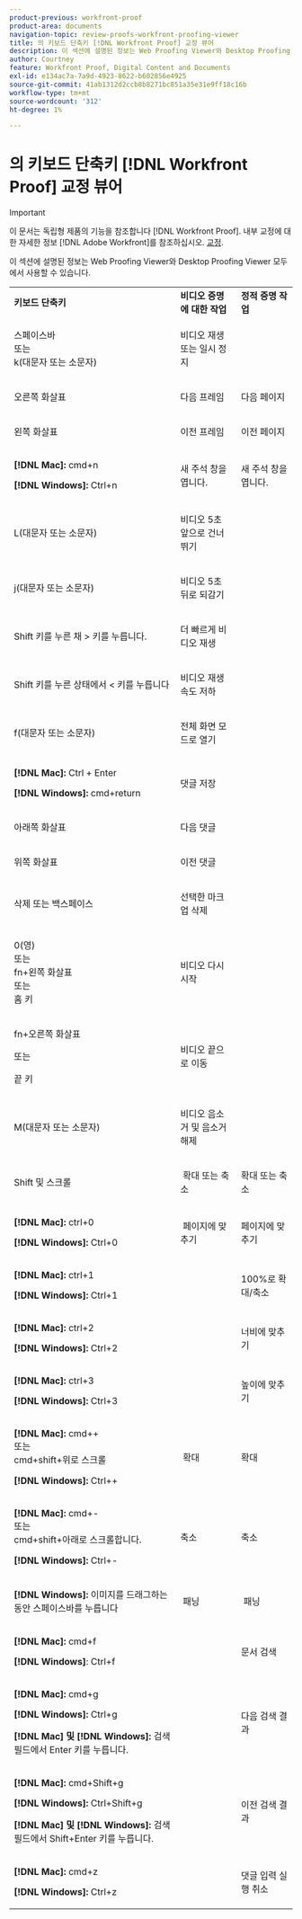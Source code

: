 ```yaml
---
product-previous: workfront-proof
product-area: documents
navigation-topic: review-proofs-workfront-proofing-viewer
title: 의 키보드 단축키 [!DNL Workfront Proof] 교정 뷰어
description: 이 섹션에 설명된 정보는 Web Proofing Viewer와 Desktop Proofing Viewer 모두에서 사용할 수 있습니다.
author: Courtney
feature: Workfront Proof, Digital Content and Documents
exl-id: e134ac7a-7a9d-4923-8622-b602856e4925
source-git-commit: 41ab1312d2ccb8b8271bc851a35e31e9ff18c16b
workflow-type: tm+mt
source-wordcount: '312'
ht-degree: 1%

---
```


# 의 키보드 단축키 [!DNL Workfront Proof] 교정 뷰어

>[!IMPORTANT]
>
>이 문서는 독립형 제품의 기능을 참조합니다 [!DNL Workfront Proof]. 내부 교정에 대한 자세한 정보 [!DNL Adobe Workfront]를 참조하십시오. [교정](../../../review-and-approve-work/proofing/proofing.md).

이 섹션에 설명된 정보는 Web Proofing Viewer와 Desktop Proofing Viewer 모두에서 사용할 수 있습니다.

<table style="table-layout:auto"> 
 <col> 
 <col> 
 <col> 
 <tbody> 
  <tr> 
   <td><strong>키보드 단축키</strong> </td> 
   <td><strong>비디오 증명에 대한 작업</strong> </td> 
   <td><strong>정적 증명 작업</strong> </td> 
  </tr> 
  <tr> 
   <td> <p>스페이스바<br>또는<br>k(대문자 또는 소문자)</p> </td> 
   <td> <p>비디오 재생 또는 일시 정지</p> </td> 
   <td> <p> </p> </td> 
  </tr> 
  <tr> 
   <td> <p>오른쪽 화살표</p> </td> 
   <td> <p>다음 프레임</p> </td> 
   <td> <p>다음 페이지</p> </td> 
  </tr> 
  <tr> 
   <td> <p>왼쪽 화살표</p> </td> 
   <td> <p>이전 프레임</p> </td> 
   <td> <p>이전 페이지</p> </td> 
  </tr> 
  <tr> 
   <td> <p><strong>[!DNL Mac]:</strong> cmd+n</p> <p><strong>[!DNL Windows]:</strong> Ctrl+n</p> </td> 
   <td> <p>새 주석 창을 엽니다.</p> </td> 
   <td> <p>새 주석 창을 엽니다.</p> </td> 
  </tr> 
  <tr> 
   <td> <p>L(대문자 또는 소문자)</p> </td> 
   <td> <p>비디오 5초 앞으로 건너뛰기</p> </td> 
   <td> <p> </p> </td> 
  </tr> 
  <tr> 
   <td> <p>j(대문자 또는 소문자)</p> </td> 
   <td> <p>비디오 5초 뒤로 되감기</p> </td> 
   <td> <p> </p> </td> 
  </tr> 
  <tr> 
   <td> <p>Shift 키를 누른 채 &gt; 키를 누릅니다.</p> </td> 
   <td> <p>더 빠르게 비디오 재생</p> </td> 
   <td> <p> </p> </td> 
  </tr> 
  <tr> 
   <td> <p>Shift 키를 누른 상태에서 &lt; 키를 누릅니다</p> </td> 
   <td> <p>비디오 재생 속도 저하</p> </td> 
   <td> <p> </p> </td> 
  </tr> 
  <tr> 
   <td> <p>f(대문자 또는 소문자)</p> </td> 
   <td> <p>전체 화면 모드로 열기</p> </td> 
   <td> <p> </p> </td> 
  </tr> 
  <tr> 
   <td> <p><strong>[!DNL Mac]:</strong> Ctrl + Enter </p> <p><strong>[!DNL Windows]:</strong> cmd+return</p> </td> 
   <td> <p>댓글 저장</p> </td> 
   <td> <p> </p> </td> 
  </tr> 
  <tr> 
   <td> <p>아래쪽 화살표</p> </td> 
   <td> <p>다음 댓글</p> </td> 
   <td> <p> </p> </td> 
  </tr> 
  <tr> 
   <td> <p>위쪽 화살표</p> </td> 
   <td> <p>이전 댓글</p> </td> 
   <td> <p> </p> </td> 
  </tr> 
  <tr> 
   <td> <p>삭제 또는 백스페이스</p> </td> 
   <td> <p>선택한 마크업 삭제</p> </td> 
   <td> <p> </p> </td> 
  </tr> 
  <tr> 
   <td> <p>0(영)<br>또는<br> fn+왼쪽 화살표<br> 또는<br> 홈 키</p> </td> 
   <td> <p>비디오 다시 시작</p> </td> 
   <td> <p> </p> </td> 
  </tr> 
  <tr> 
   <td> <p>fn+오른쪽 화살표</p> <p>또는</p> <p>끝 키</p> </td> 
   <td> <p>비디오 끝으로 이동</p> </td> 
   <td> <p> </p> </td> 
  </tr> 
  <tr> 
   <td> <p>M(대문자 또는 소문자)</p> </td> 
   <td> <p>비디오 음소거 및 음소거 해제</p> </td> 
   <td> <p> </p> </td> 
  </tr> 
  <tr> 
   <td> <p>Shift 및 스크롤</p> </td> 
   <td> <p> 확대 또는 축소</p> </td> 
   <td> <p>확대 또는 축소</p> </td> 
  </tr> 
  <tr> 
   <td> <p><strong>[!DNL Mac]:</strong> ctrl+0</p> <p><strong>[!DNL Windows]:</strong> Ctrl+0</p> </td> 
   <td> <p> 페이지에 맞추기</p> </td> 
   <td> <p>페이지에 맞추기</p> </td> 
  </tr> 
  <tr> 
   <td> <p><strong>[!DNL Mac]:</strong> ctrl+1</p> <p><strong>[!DNL Windows]:</strong> Ctrl+1</p> </td> 
   <td> <p> </p> </td> 
   <td> <p>100%로 확대/축소 </p> </td> 
  </tr> 
  <tr> 
   <td> <p><strong>[!DNL Mac]:</strong> ctrl+2</p> <p><strong>[!DNL Windows]:</strong> Ctrl+2</p> </td> 
   <td> <p> </p> </td> 
   <td> <p>너비에 맞추기 </p> </td> 
  </tr> 
  <tr> 
   <td> <p><strong>[!DNL Mac]:</strong> ctrl+3</p> <p><strong>[!DNL Windows]:</strong> Ctrl+3 </p> </td> 
   <td> <p> </p> </td> 
   <td> <p>높이에 맞추기 </p> </td> 
  </tr> 
  <tr> 
   <td> <p><strong>[!DNL Mac]:</strong> cmd++ <br>또는 <br>cmd+shift+위로 스크롤</p> <p><strong>[!DNL Windows]:</strong> Ctrl++</p> </td> 
   <td> <p> 확대</p> </td> 
   <td> <p>확대 </p> </td> 
  </tr> 
  <tr> 
   <td> <p><strong>[!DNL Mac]:</strong> cmd+- <br>또는 <br>cmd+shift+아래로 스크롤합니다.</p> <p><strong>[!DNL Windows]:</strong> Ctrl+-</p> </td> 
   <td> <p>축소 </p> </td> 
   <td> <p>축소</p> </td> 
  </tr> 
  <tr> 
   <td> <p><strong>[!DNL Windows]:</strong> 이미지를 드래그하는 동안 스페이스바를 누릅니다</p> </td> 
   <td> <p> 패닝</p> </td> 
   <td> <p> 패닝</p> </td> 
  </tr> 
  <tr> 
   <td> <p><strong>[!DNL Mac]:</strong> cmd+f</p> <p><strong>[!DNL Windows]</strong>: Ctrl+f</p> </td> 
   <td> <p> </p> </td> 
   <td> <p>문서 검색</p> </td> 
  </tr> 
  <tr> 
   <td> <p><strong>[!DNL Mac]:</strong> cmd+g</p> <p><strong>[!DNL Windows]:</strong> Ctrl+g</p> <p><strong>[!DNL Mac] 및 [!DNL Windows]:</strong> 검색 필드에서 Enter 키를 누릅니다.</p> </td> 
   <td> <p> </p> </td> 
   <td> <p>다음 검색 결과</p> </td> 
  </tr> 
  <tr> 
   <td> <p><strong>[!DNL Mac]:</strong> cmd+Shift+g</p> <p><strong>[!DNL Windows]:</strong> Ctrl+Shift+g</p> <p><strong>[!DNL Mac] 및 [!DNL Windows]:</strong> 검색 필드에서 Shift+Enter 키를 누릅니다.</p> </td> 
   <td> <p> </p> </td> 
   <td> <p>이전 검색 결과</p> </td> 
  </tr> 
  <tr> 
   <td> <p><strong>[!DNL Mac]:</strong> cmd+z</p> <p><strong>[!DNL Windows]:</strong> Ctrl+z</p> </td> 
   <td> <p> </p> </td> 
   <td> <p>댓글 입력 실행 취소</p> </td> 
  </tr> 
 </tbody> 
</table>
